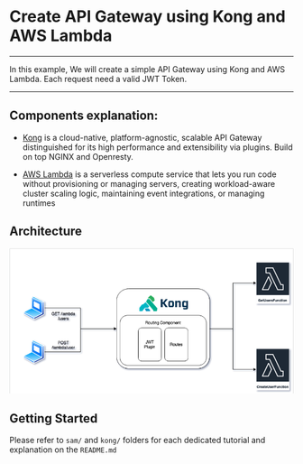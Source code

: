 # Create API Gateway using Kong and AWS Lambda

---

In this example, We will create a simple API Gateway using Kong and AWS Lambda. Each request need a valid JWT Token.

---

## Components explanation:
- [Kong](https://konghq.com/) is a cloud-native, platform-agnostic, scalable API Gateway distinguished for its high performance and extensibility via plugins. Build on top NGINX and Openresty.

- [AWS Lambda](https://aws.amazon.com/lambda/getting-started/) is a serverless compute service that lets you run code without provisioning or managing servers, creating workload-aware cluster scaling logic, maintaining event integrations, or managing runtimes

## Architecture
[![Kong Lambda Architecture](./diagrams/arch.png "Kong Lambda Architecture")]()

## Getting Started

Please refer to ``sam/`` and ``kong/`` folders for each dedicated tutorial and explanation on the ``README.md``